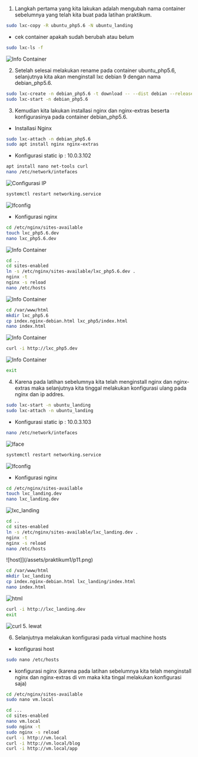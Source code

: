 1. Langkah pertama yang kita lakukan adalah mengubah nama container sebelumnya yang telah kita buat pada latihan praktikum.  
```bash
sudo lxc-copy -R ubuntu_php5.6 -N ubuntu_landing
```
  - cek container apakah sudah berubah atau belum
  ```bash
  sudo lxc-ls -f
  ```
  ![Info Container](/assets/praktikum1/p1.png)
  
2. Setelah selesai melakukan rename pada container ubuntu_php5.6, selanjutnya kita akan menginstall lxc debian 9 dengan nama debian_php5.6. 
```bash
sudo lxc-create -n debian_php5.6 -t download -- --dist debian --release stretch --arch amd64 --force-cache --no-validate --server images.linuxcontainers.org
sudo lxc-start -n debian_php5.6
```

3. Kemudian kita lakukan installasi nginx dan nginx-extras beserta konfigurasinya pada container debian_php5.6.

  - Installasi Nginx
```bash
sudo lxc-attach -n debian_php5.6
sudo apt install nginx nginx-extras
```

  - Konfigurasi static ip : 10.0.3.102
```bash
apt install nano net-tools curl
nano /etc/network/intefaces
```
![Configurasi IP](/assets/praktikum1/p2.png)
```bash
systemctl restart networking.service
```
![Ifconfig](/assets/praktikum1/p3.png)
  - Konfigurasi nginx
```bash
cd /etc/nginx/sites-available
touch lxc_php5.6.dev
nano lxc_php5.6.dev
```
![Info Container](/assets/praktikum1/p4.png)
```bash
cd ..
cd sites-enabled
ln -s /etc/nginx/sites-available/lxc_php5.6.dev .
nginx -t
nginx -s reload
nano /etc/hosts
```
![Info Container](/assets/praktikum1/p5.png)
```bash
cd /var/www/html
mkdir lxc_php5.6
cp index.nginx-debian.html lxc_php5/index.html
nano index.html
```
![Info Container](/assets/praktikum1/p6.png)
```bash
curl -i http://lxc_php5.dev 
```
![Info Container](/assets/praktikum1/p7.png)
```bash
exit
```
4. Karena pada latihan sebelumnya kita telah menginstall nginx dan nginx-extras maka selanjutnya kita tinggal melakukan konfigurasi ulang pada nginx dan ip addres.
```bash
sudo lxc-start -n ubuntu_landing
sudo lxc-attach -n ubuntu_landing
```

  - Konfigurasi static ip : 10.0.3.103
```bash
nano /etc/network/intefaces
```
![Iface](/assets/praktikum1/p8.png)
```bash
systemctl restart networking.service
```
![Ifconfig](/assets/praktikum1/p9.png)
  - Konfigurasi nginx
```bash
cd /etc/nginx/sites-available
touch lxc_landing.dev
nano lxc_landing.dev
```
![lxc_landing](/assets/praktikum1/p10.png)
```bash
cd ..
cd sites-enabled
ln -s /etc/nginx/sites-available/lxc_landing.dev .
nginx -t
nginx -s reload
nano /etc/hosts
```
![host]](/assets/praktikum1/p11.png)
```bash
cd /var/www/html
mkdir lxc_landing
cp index.nginx-debian.html lxc_landing/index.html
nano index.html
```
![html](/assets/praktikum1/p12.png)
```bash
curl -i http://lxc_landing.dev 
exit
```
![curl](/assets/praktikum1/p13.png)
5. lewat

6. Selanjutnya melakukan konfigurasi pada virtual machine hosts
  - konfigurasi host
```bash
sudo nano /etc/hosts
```
  - konfigurasi nginx (karena pada latihan sebelumnya kita telah menginstall nginx dan nginx-extras di vm maka kita tingal melakukan konfigurasi saja)
```bash
cd /etc/nginx/sites-available
sudo nano vm.local
```
```bash
cd ...
cd sites-enabled
nano vm.local 
sudo nginx -t
sudo nginx -s reload
curl -i http://vm.local
curl -i http://vm.local/blog
curl -i http://vm.local/app

```

